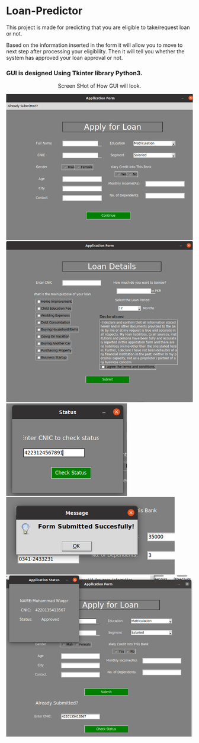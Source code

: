 # Loan-Predictor
This project is made for predicting that you are eligible to take/request loan or not.

Based on the information inserted in the form it will allow you to move to next step after processing your eligibility. Then it will tell you whether the system has approved your loan approval or not.
<h3>GUI is designed Using Tkinter library Python3.</h3>
<div align="column">
  <div align="center">
    <p>Screen SHot of How GUI will look.</p>
  </div>
  <img src="1.png" alt="Pic-1">
  <img src="2.png" alt="Pic-2">
  <img src="3.png" alt="Pic-3">
  <img src="4.png" alt="Pic-4">
  <img src="5.png" alt="Pic-5">
  </div>
